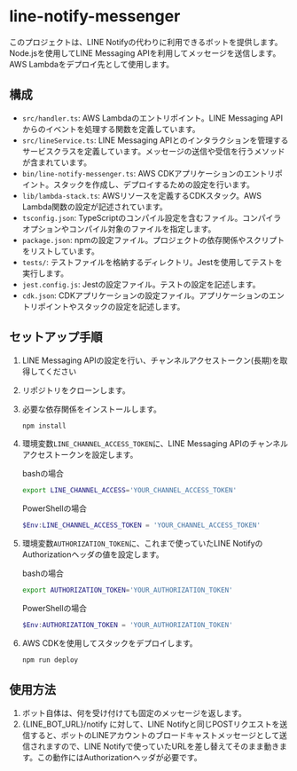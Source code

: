 # line-notify-messenger

このプロジェクトは、LINE Notifyの代わりに利用できるボットを提供します。Node.jsを使用してLINE Messaging APIを利用してメッセージを送信します。  
AWS Lambdaをデプロイ先として使用します。  

## 構成

- `src/handler.ts`: AWS Lambdaのエントリポイント。LINE Messaging APIからのイベントを処理する関数を定義しています。
- `src/lineService.ts`: LINE Messaging APIとのインタラクションを管理するサービスクラスを定義しています。メッセージの送信や受信を行うメソッドが含まれています。
- `bin/line-notify-messenger.ts`: AWS CDKアプリケーションのエントリポイント。スタックを作成し、デプロイするための設定を行います。
- `lib/lambda-stack.ts`: AWSリソースを定義するCDKスタック。AWS Lambda関数の設定が記述されています。
- `tsconfig.json`: TypeScriptのコンパイル設定を含むファイル。コンパイラオプションやコンパイル対象のファイルを指定します。
- `package.json`: npmの設定ファイル。プロジェクトの依存関係やスクリプトをリストしています。
- `tests/`: テストファイルを格納するディレクトリ。Jestを使用してテストを実行します。
- `jest.config.js`: Jestの設定ファイル。テストの設定を記述します。
- `cdk.json`: CDKアプリケーションの設定ファイル。アプリケーションのエントリポイントやスタックの設定を記述します。

## セットアップ手順

1. LINE Messaging APIの設定を行い、チャンネルアクセストークン(長期)を取得してください
2. リポジトリをクローンします。
3. 必要な依存関係をインストールします。

   ```bash
   npm install
   ```

4. 環境変数`LINE_CHANNEL_ACCESS_TOKEN`に、LINE Messaging APIのチャンネルアクセストークンを設定します。

   bashの場合

   ```bash
   export LINE_CHANNEL_ACCESS='YOUR_CHANNEL_ACCESS_TOKEN'
   ```

   PowerShellの場合

   ```powershell
   $Env:LINE_CHANNEL_ACCESS_TOKEN = 'YOUR_CHANNEL_ACCESS_TOKEN'
   ```

5. 環境変数`AUTHORIZATION_TOKEN`に、これまで使っていたLINE NotifyのAuthorizationヘッダの値を設定します。

   bashの場合

   ```bash
   export AUTHORIZATION_TOKEN='YOUR_AUTHORIZATION_TOKEN'
   ```

   PowerShellの場合

   ```powershell
   $Env:AUTHORIZATION_TOKEN = 'YOUR_AUTHORIZATION_TOKEN'
   ```

5. AWS CDKを使用してスタックをデプロイします。

   ```bash
   npm run deploy
   ```

## 使用方法

1. ボット自体は、何を受け付けても固定のメッセージを返します。
2. {LINE_BOT_URL}/notify に対して、LINE Notifyと同じPOSTリクエストを送信すると、ボットのLINEアカウントのブロードキャストメッセージとして送信されますので、LINE Notifyで使っていたURLを差し替えてそのまま動きます。この動作にはAuthorizationヘッダが必要です。
